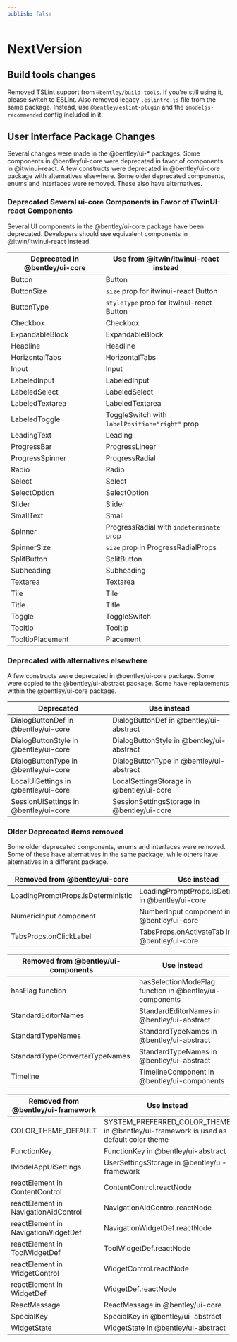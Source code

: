 ```yaml
---
publish: false
---
```

# NextVersion

## Build tools changes

Removed TSLint support from `@bentley/build-tools`. If you're still using it, please switch to ESLint.
Also removed legacy `.eslintrc.js` file from the same package. Instead, use `@bentley/eslint-plugin` and the `imodeljs-recommended` config included in it.

## User Interface Package Changes

Several changes were made in the @bentley/ui-* packages.
Some components in @bentley/ui-core were deprecated in favor of components in @itwinui-react.
A few constructs were deprecated in @bentley/ui-core package with alternatives elsewhere.
Some older deprecated components, enums and interfaces were removed. These also have alternatives.

### Deprecated Several ui-core Components in Favor of iTwinUI-react Components

Several UI components in the @bentley/ui-core package have been deprecated.
Developers should use equivalent components in @itwin/itwinui-react instead.

|Deprecated in @bentley/ui-core|Use from @itwin/itwinui-react instead
|-----|-----
|Button | Button
|ButtonSize | `size` prop for itwinui-react Button
|ButtonType | `styleType` prop for itwinui-react Button
|Checkbox | Checkbox
|ExpandableBlock | ExpandableBlock
|Headline| Headline
|HorizontalTabs | HorizontalTabs
|Input | Input
|LabeledInput | LabeledInput
|LabeledSelect | LabeledSelect
|LabeledTextarea | LabeledTextarea
|LabeledToggle | ToggleSwitch with `labelPosition="right"` prop
|LeadingText | Leading
|ProgressBar | ProgressLinear
|ProgressSpinner | ProgressRadial
|Radio | Radio
|Select | Select
|SelectOption | SelectOption
|Slider | Slider
|SmallText | Small
|Spinner | ProgressRadial with `indeterminate` prop
|SpinnerSize | `size` prop in ProgressRadialProps
|SplitButton | SplitButton
|Subheading | Subheading
|Textarea | Textarea
|Tile | Tile
|Title | Title
|Toggle | ToggleSwitch
|Tooltip | Tooltip
|TooltipPlacement | Placement

### Deprecated with alternatives elsewhere

A few constructs were deprecated in @bentley/ui-core package.
Some were copied to the @bentley/ui-abstract package.
Some have replacements within the @bentley/ui-core package.

|Deprecated|Use instead
|-----|-----
|DialogButtonDef in @bentley/ui-core | DialogButtonDef in @bentley/ui-abstract
|DialogButtonStyle in @bentley/ui-core | DialogButtonStyle in @bentley/ui-abstract
|DialogButtonType in @bentley/ui-core | DialogButtonType in @bentley/ui-abstract
|LocalUiSettings in @bentley/ui-core | LocalSettingsStorage in @bentley/ui-core
|SessionUiSettings in @bentley/ui-core | SessionSettingsStorage in @bentley/ui-core

### Older Deprecated items removed

Some older deprecated components, enums and interfaces were removed.
Some of these have alternatives in the same package, while others have alternatives in a different package.

|Removed from @bentley/ui-core |Use instead
|-----|-----
|LoadingPromptProps.isDeterministic | LoadingPromptProps.isDeterminate in @bentley/ui-core
|NumericInput component | NumberInput component in @bentley/ui-core
|TabsProps.onClickLabel | TabsProps.onActivateTab in @bentley/ui-core

|Removed from @bentley/ui-components |Use instead
|-----|-----
|hasFlag function | hasSelectionModeFlag function in @bentley/ui-components
|StandardEditorNames | StandardEditorNames in @bentley/ui-abstract
|StandardTypeNames | StandardTypeNames in @bentley/ui-abstract
|StandardTypeConverterTypeNames | StandardTypeNames in @bentley/ui-abstract
|Timeline | TimelineComponent in @bentley/ui-components

|Removed from @bentley/ui-framework |Use instead
|-----|-----
|COLOR_THEME_DEFAULT | SYSTEM_PREFERRED_COLOR_THEME in @bentley/ui-framework is used as default color theme
|FunctionKey | FunctionKey in @bentley/ui-abstract
|IModelAppUiSettings | UserSettingsStorage in @bentley/ui-framework
|reactElement in ContentControl | ContentControl.reactNode
|reactElement in NavigationAidControl | NavigationAidControl.reactNode
|reactElement in NavigationWidgetDef | NavigationWidgetDef.reactNode
|reactElement in ToolWidgetDef | ToolWidgetDef.reactNode
|reactElement in WidgetControl | WidgetControl.reactNode
|reactElement in WidgetDef | WidgetDef.reactNode
|ReactMessage | ReactMessage in @bentley/ui-core
|SpecialKey | SpecialKey in @bentley/ui-abstract
|WidgetState | WidgetState in @bentley/ui-abstract
